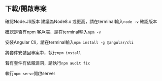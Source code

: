 ## 下載/開啟專案

確認Node.JS版本 建議為Node8.x 或更高，請在terminal輸入`node -v` 確認版本

確認是否有npm 客戶端，請在terminal輸入`npm -v`

安裝Angular Cli，請在terminal輸入`npm install -g @angular/cli`

將套件安裝回專案中，執行`npm install`

若有套件有依賴漏洞，請執行`npm audit fix`

執行`npm serve`開啟server
